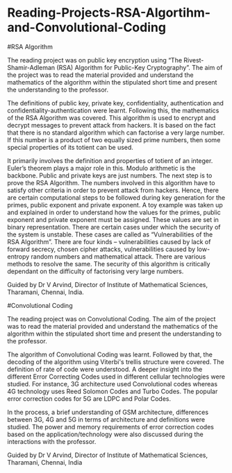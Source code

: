 # Reading-Projects-RSA-Algortihm-and-Convolutional-Coding

#RSA Algorithm

The reading project was on public key encryption using “The Rivest-Shamir-Adleman (RSA) Algorithm for Public-Key Cryptography”. The aim of the project was to read the material provided and understand the mathematics of the algorithm within the stipulated short time and present the understanding to the professor.

The definitions of public key, private key, confidentiality, authentication and confidentiality-authentication were learnt. Following this, the mathematics of the RSA Algorithm was covered. This algorithm is used to encrypt and decrypt messages to prevent attack from hackers. It is based on the fact that there is no standard algorithm which can factorise a very large number. If this number is a product of two equally sized prime numbers, then some special properties of its totient can be used.

It primarily involves the definition and properties of totient of an integer. Euler’s theorem plays a major role in this. Modulo arithmetic is the backbone. Public and private keys are just numbers. The next step is to prove the RSA Algorithm. The numbers involved in this algorithm have to satisfy other criteria in order to prevent attack from hackers. Hence, there are certain computational steps to be followed during key generation for the primes, public exponent and private exponent. A toy example was taken up and explained in order to understand how the values for the primes, public exponent and private exponent must be assigned. These values are set in binary representation.
There are certain cases under which the security of the system is unstable. These cases are called as “Vulnerabilities of the RSA Algorithm”. There are four kinds – vulnerabilities caused by lack of forward secrecy, chosen cipher attacks, vulnerabilities caused by low-entropy random numbers and mathematical attack. There are various methods to resolve the same. The security of this algorithm is critically dependant on the difficulty of factorising very large numbers. 

Guided by Dr V Arvind, Director of Institute of Mathematical Sciences, Tharamani, Chennai, India.

#Convolutional Coding 

The reading project was on Convolutional Coding. The aim of the project was to read the material provided and understand the mathematics of the algorithm within the stipulated short time and present the understanding to the professor. 

The algorithm of Convolutional Coding was learnt. Followed by that, the decoding of the algorithm using Viterbi's trellis structure were covered. The definition of rate of code were understood. A deeper insight into the different Error Correcting Codes used in different cellular technologies were studied. For instance, 3G architecture used Convolutional codes whereas 4G technology uses Reed Solomon Codes and Turbo Codes. The popular error correction codes for 5G are LDPC and Polar Codes. 

In the process, a brief understanding of GSM architecture, differences between 3G, 4G and 5G in terms of architecture and definitions were studied. The power and memory requirements of error correction codes based on the application/technology were also discussed during the interactions with the professor.

Guided by Dr V Arvind, Director of Institute of Mathematical Sciences, Tharamani, Chennai, India

